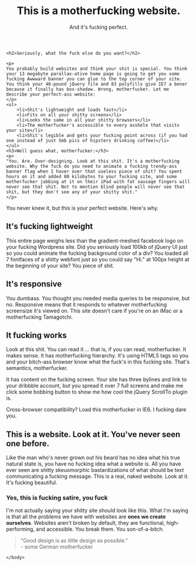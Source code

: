 <!DOCTYPE html>
<html>
    <head>
        <meta charset="utf-8" />
        <title>Motherfucking Website</title>
    </head>

   <body>
    <header>
    	<h1>This is a motherfucking website.</h1>
        <aside>And it's fucking perfect.</aside>
    </header>

	<h2>Seriously, what the fuck else do you want?</h2>
    
    <p>
    You probably build websites and think your shit is special. You think your 13 megabyte parallax-ative home page is going to get you some fucking Awwward banner you can glue to the top corner of your site. You think your 40-pound jQuery file and 83 polyfills give IE7 a boner because it finally has box-shadow. Wrong, motherfucker. Let me describe your perfect-ass website:
	</p>
    <ul>
    	<li>Shit's lightweight and loads fast</li>
        <li>Fits on all your shitty screens</li>
        <li>Looks the same in all your shitty browsers</li>
        <li>The motherfucker's accessible to every asshole that visits your site</li>
        <li>Shit's legible and gets your fucking point across (if you had one instead of just 5mb pics of hipsters drinking coffee)</li>
    </ul>
    <h3>Well guess what, motherfucker:</h3>
    <p>
    "You. Are. Over-designing. Look at this shit. It's a motherfucking website. Why the fuck do you need to animate a fucking trendy-ass banner flag when I hover over that useless piece of shit? You spent hours on it and added 80 kilobytes to your fucking site, and some motherfucker jabbing at it on their iPad with fat sausage fingers will never see that shit. Not to mention blind people will never see that shit, but they don't see any of your shitty shit."
	</p>

<p>You never knew it, but this is your perfect website. Here's why.</p>

<h2>It's fucking lightweight</h2>

<p>
This entire page weighs less than the gradient-meshed facebook logo on your fucking Wordpress site. Did you seriously load 100kb of jQuery UI just so you could animate the fucking background color of a div? You loaded all 7 fontfaces of a shitty webfont just so you could say "Hi." at 100px height at the beginning of your site? You piece of shit.
</p>

<h2>It's responsive</h2>

<p>
You dumbass. You thought you needed media queries to be responsive, but no. Responsive means that it responds to whatever motherfucking screensize it's viewed on. This site doesn't care if you're on an iMac or a motherfucking Tamagotchi.
</p>

<h2>It fucking works</h2>

<p>
Look at this shit. You can read it ... that is, if you can read, motherfucker. It makes sense. It has motherfucking hierarchy. It's using HTML5 tags so you and your bitch-ass browser know what the fuck's in this fucking site. That's semantics, motherfucker.
</p>

<p>
It has content on the fucking screen. Your site has three bylines and link to your dribbble account, but you spread it over 7 full screens and make me click some bobbing button to show me how cool the jQuery ScrollTo plugin is.
</p>

<p>Cross-browser compatibility? Load this motherfucker in IE6. I fucking dare you.</p>

<h2>This is a website. Look at it.  You've never seen one before.</h2>

<p>
Like the man who's never grown out his beard has no idea what his true natural state is, you have no fucking idea what a website is. All you have ever seen are shitty skeuomorphic bastardizations of what should be text communicating a fucking message. This is a real, naked website. Look at it. It's fucking beautiful.
</p>

<h3>Yes, this is fucking satire, you fuck</h3>

<p>
I'm not actually saying your shitty site should look like this. What I'm saying is that all the problems we have with websites are <strong>ones we create ourselves</strong>. Websites aren't broken by default, they are functional, high-performing, and accessible. You break them. You son-of-a-bitch.
</p>

<blockquote cite="https://www.vitsoe.com/us/about/good-design">"Good design is as little design as possible."<br>
            - some German motherfucker
</blockquote>

    </body>
</html>